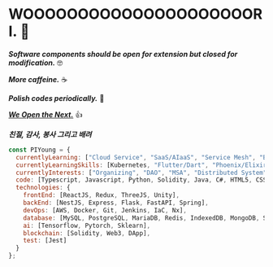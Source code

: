 # WOOOOOOOOOOOOOOOOOOOOORI. 🐳

***Software components should be open for extension but closed for modification.*** 🤓

***More caffeine.*** ☕️

***Polish codes periodically.*** 🧹

***[We Open the Next.](https://apps.apple.com/kr/app/id1470181651)*** 👍

***친절, 감사, 봉사 그리고 배려***

```javascript
const PIYoung = {
  currentlyLearning: ["Cloud Service", "SaaS/AIaaS", "Service Mesh", "Blockchain", "NFT", "Metaverse"],
  currentlyLearningSkills: [Kubernetes, "Flutter/Dart", "Phoenix/Elixir"],
  currentlyInterests: ["Organizing", "DAO", "MSA", "Distributed System", "Reverse engineering", "Refactoring"],
  code: [Typescript, Javascript, Python, Solidity, Java, C#, HTML5, CSS3],
  technologies: {
    frontEnd: [ReactJS, Redux, ThreeJS, Unity],
    backEnd: [NestJS, Express, Flask, FastAPI, Spring],
    devOps: [AWS, Docker, Git, Jenkins, IaC, Nx],
    database: [MySQL, PostgreSQL, MariaDB, Redis, IndexedDB, MongoDB, SQLite],
    ai: [Tensorflow, Pytorch, Sklearn],
    blockchain: [Solidity, Web3, DApp],
    test: [Jest]
  }
};
```
